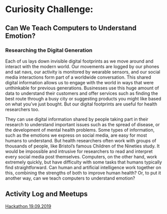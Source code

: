 # Curiosity Challenge: 

## Can We Teach Computers to Understand Emotion? 

### Researching the Digital Generation 
Each of us lays down invisible digital footprints as we move around and interact with the modern world. 
Our movements are logged by our phones and sat navs, our activity is monitored by wearable sensors, and our social media interactions form part of a worldwide conversation. 
This shared digital information allows us to engage with the world in ways that were unthinkable for previous 
generations. 
Businesses use this huge amount of data to understand their customers and offer services such as finding the best 
route through a busy city or suggesting products you might like based on what you’ve just bought. 
But our digital footprints are useful for health researchers too. 

They can use digital information shared by people taking part in their research to understand important issues such as the spread of disease, or the development of mental health problems. 
Some types of information, such as the emotions we express on social media, are easy for most humans to understand. 
But health researchers often work with groups of thousands of people, like Bristol’s famous Children of the Nineties 
study. It would be impossible and intrusive for researchers to read and interpret every social media post themselves. 
Computers, on the other hand, work extremely quickly, but have difficulty with some tasks that humans typically find 
straightforward. Can human and artificial intelligence work together on this, combining the strengths of both to 
improve human health? Or, to put it another way, can we teach computers to understand emotion? 


## Activity Log and Meetups

[Hackathon 19.09.2019](./hackathon190919.md)